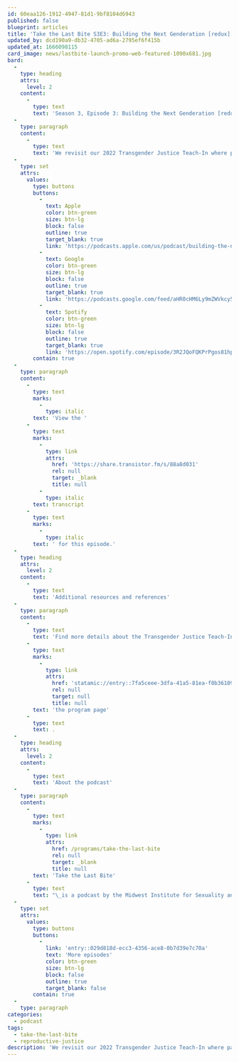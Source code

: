 ```yaml
---
id: 60eaa126-1912-4947-81d1-9bf8104d6943
published: false
blueprint: articles
title: 'Take the Last Bite S3E3: Building the Next Genderation [redux]'
updated_by: dcd190a9-db32-4705-ad6a-2795ef6f415b
updated_at: 1666098115
card_image: news/lastbite-launch-promo-web-featured-1090x681.jpg
bard:
  -
    type: heading
    attrs:
      level: 2
    content:
      -
        type: text
        text: 'Season 3, Episode 3: Building the Next Genderation [redux]'
  -
    type: paragraph
    content:
      -
        type: text
        text: 'We revisit our 2022 Transgender Justice Teach-In where panelists Merrique Jenson, Codi Charles, Romeo Jackson and Bishop Howard discuss building liberated futures with queer and trans youth. In a moment where we’ve experienced an endless barrage of anti-trans attacks that deeply affect young trans people, the key messages from this conversation are just as true today as they were a year ago. What do we mean by “youth” and who is afforded the space to be young? What rights do children have and how do we exist in right relationship with trans youth? All these questions are covered on this episode of Take the Last Bite.'
  -
    type: set
    attrs:
      values:
        type: buttons
        buttons:
          -
            text: Apple
            color: btn-green
            size: btn-lg
            block: false
            outline: true
            target_blank: true
            link: 'https://podcasts.apple.com/us/podcast/building-the-next-genderation-redux/id1582890778?i=1000583001788'
          -
            text: Google
            color: btn-green
            size: btn-lg
            block: false
            outline: true
            target_blank: true
            link: 'https://podcasts.google.com/feed/aHR0cHM6Ly9mZWVkcy50cmFuc2lzdG9yLmZtL3Rha2UtdGhlLWxhc3QtYml0ZQ/episode/OWQzODM2ZmItYjE4Yi00MDhiLWJhMzEtNjhhZDEzY2I5Y2Vh?sa=X&ved=0CAUQkfYCahcKEwjQpPH06un6AhUAAAAAHQAAAAAQAQ'
          -
            text: Spotify
            color: btn-green
            size: btn-lg
            block: false
            outline: true
            target_blank: true
            link: 'https://open.spotify.com/episode/3R2JQoFQKPrPgos81hphl6?si=C5cXpEYqS4-L_jrEkizySA'
        contain: true
  -
    type: paragraph
    content:
      -
        type: text
        marks:
          -
            type: italic
        text: 'View the '
      -
        type: text
        marks:
          -
            type: link
            attrs:
              href: 'https://share.transistor.fm/s/88a8d031'
              rel: null
              target: _blank
              title: null
          -
            type: italic
        text: transcript
      -
        type: text
        marks:
          -
            type: italic
        text: ' for this episode.'
  -
    type: heading
    attrs:
      level: 2
    content:
      -
        type: text
        text: 'Additional resources and references'
  -
    type: paragraph
    content:
      -
        type: text
        text: 'Find more details about the Transgender Justice Teach-In and where to connect with our panelists on '
      -
        type: text
        marks:
          -
            type: link
            attrs:
              href: 'statamic://entry::7fa5ceee-3dfa-41a5-81ea-f0b36109f0fc'
              rel: null
              target: null
              title: null
        text: 'the program page'
      -
        type: text
        text: .
  -
    type: heading
    attrs:
      level: 2
    content:
      -
        type: text
        text: 'About the podcast'
  -
    type: paragraph
    content:
      -
        type: text
        marks:
          -
            type: link
            attrs:
              href: /programs/take-the-last-bite
              rel: null
              target: _blank
              title: null
        text: 'Take the Last Bite'
      -
        type: text
        text: "\_is a podcast by the Midwest Institute for Sexuality and Gender Diversity. It's a direct counter to the Midwest Nice mentality— highlighting advocacy and activism by queer/trans communities in the Midwest region. Through each episode, we're aiming to unearth the often disregarded and unacknowledged contributions of queer and trans folks to social change through interviews, casual conversations and reflections on Midwest queer time, space, and place.\_"
  -
    type: set
    attrs:
      values:
        type: buttons
        buttons:
          -
            link: 'entry::029d818d-ecc3-4356-ace8-0b7d39e7c70a'
            text: 'More episodes'
            color: btn-green
            size: btn-lg
            block: false
            outline: true
            target_blank: false
        contain: true
  -
    type: paragraph
categories:
  - podcast
tags:
  - take-the-last-bite
  - reproductive-justice
description: 'We revisit our 2022 Transgender Justice Teach-In where panelists Merrique Jenson, Codi Charles, Romeo Jackson and Bishop Howard discuss building liberated futures with queer and trans youth. In a moment where we’ve experienced an endless barrage of anti-trans attacks that deeply affect young trans people, the key messages from this conversation are just as true today as they were a year ago. What do we mean by “youth” and who is afforded the space to be young? What rights do children have and how do we exist in right relationship with trans youth? All these questions are covered on this episode of Take the Last Bite.'
---
```

